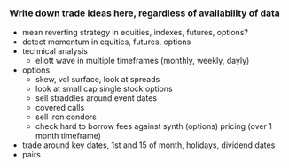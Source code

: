 ### Write down trade ideas here, regardless of availability of data
- mean reverting strategy in equities, indexes, futures, options?
- detect momentum in equities, futures, options
- technical analysis
  - eliott wave in multiple timeframes (monthly, weekly, dayly)
- options
  - skew, vol surface, look at spreads
  - look at small cap single stock options
  - sell straddles around event dates
  - covered calls
  - sell iron condors
  - check hard to borrow fees against synth (options) pricing (over 1 month timeframe)
- trade around key dates, 1st and 15 of month, holidays, dividend dates
- pairs


